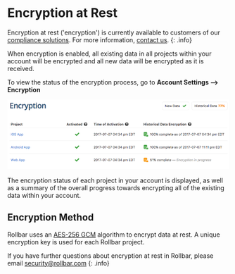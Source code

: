 # Encryption at Rest

Encryption at rest ('encryption') is currently available to customers of our [compliance solutions](/compliance/).  For more information, [contact us](/compliance/#contact-us). 
{: .info}

When encryption is enabled, all existing data in all projects within your account will be encrypted and all new data will be encrypted as it is received.  

To view the status of the encryption process, go to **Account Settings --> Encryption**

![](../images/guides/encryption-at-rest/encryption-project-list.png)

The encryption status of each project in your account is displayed, as well as a summary of the overall progress towards encrypting all of the existing data within your account.

## Encryption Method

Rollbar uses an <a href="https://en.wikipedia.org/wiki/Galois/Counter_Mode" target="wikipedia">AES-256 GCM</a> algorithm to encrypt data at rest.  A unique encryption key is used for each Rollbar project.

If you have further questions about encryption at rest in Rollbar, please email [security@rollbar.com](mailto:security@rollbar.com)
{: .info}
